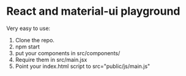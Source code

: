 # React and material-ui playground
Very easy to use:

1. Clone the repo.
2. npm start
3. put your components in src/components/
4. Require them in src/main.jsx
5. Point your index.html script to src="public/js/main.js"
